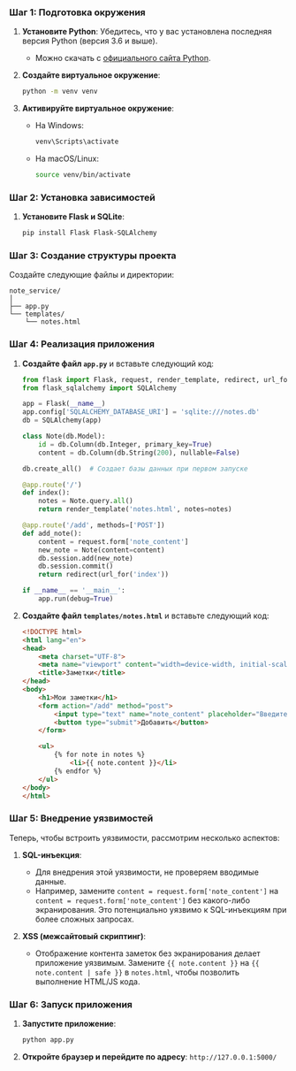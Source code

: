 ### Шаг 1: Подготовка окружения

1. **Установите Python**: Убедитесь, что у вас установлена последняя версия Python (версия 3.6 и выше).
   - Можно скачать с [официального сайта Python](https://www.python.org/downloads/).

2. **Создайте виртуальное окружение**:
   ```bash
   python -m venv venv
   ```

3. **Активируйте виртуальное окружение**:
   - На Windows:
     ```bash
     venv\Scripts\activate
     ```
   - На macOS/Linux:
     ```bash
     source venv/bin/activate
     ```

### Шаг 2: Установка зависимостей

1. **Установите Flask и SQLite**:
   ```bash
   pip install Flask Flask-SQLAlchemy
   ```

### Шаг 3: Создание структуры проекта

Создайте следующие файлы и директории:

```
note_service/
│
├── app.py
└── templates/
    └── notes.html
```

### Шаг 4: Реализация приложения

1. **Создайте файл `app.py`** и вставьте следующий код:

   ```python
   from flask import Flask, request, render_template, redirect, url_for
   from flask_sqlalchemy import SQLAlchemy

   app = Flask(__name__)
   app.config['SQLALCHEMY_DATABASE_URI'] = 'sqlite:///notes.db'
   db = SQLAlchemy(app)

   class Note(db.Model):
       id = db.Column(db.Integer, primary_key=True)
       content = db.Column(db.String(200), nullable=False)

   db.create_all()  # Создает базы данных при первом запуске

   @app.route('/')
   def index():
       notes = Note.query.all()
       return render_template('notes.html', notes=notes)

   @app.route('/add', methods=['POST'])
   def add_note():
       content = request.form['note_content']
       new_note = Note(content=content)
       db.session.add(new_note)
       db.session.commit()
       return redirect(url_for('index'))

   if __name__ == '__main__':
       app.run(debug=True)
   ```

2. **Создайте файл `templates/notes.html`** и вставьте следующий код:

   ```html
   <!DOCTYPE html>
   <html lang="en">
   <head>
       <meta charset="UTF-8">
       <meta name="viewport" content="width=device-width, initial-scale=1.0">
       <title>Заметки</title>
   </head>
   <body>
       <h1>Мои заметки</h1>
       <form action="/add" method="post">
           <input type="text" name="note_content" placeholder="Введите заметку" required>
           <button type="submit">Добавить</button>
       </form>

       <ul>
           {% for note in notes %}
               <li>{{ note.content }}</li>
           {% endfor %}
       </ul>
   </body>
   </html>
   ```

### Шаг 5: Внедрение уязвимостей

Теперь, чтобы встроить уязвимости, рассмотрим несколько аспектов:

1. **SQL-инъекция**:
   - Для внедрения этой уязвимости, не проверяем вводимые данные.
   - Например, замените `content = request.form['note_content']` на `content = request.form['note_content']` без какого-либо экранирования. Это потенциально уязвимо к SQL-инъекциям при более сложных запросах.

2. **XSS (межсайтовый скриптинг)**:
   - Отображение контента заметок без экранирования делает приложение уязвимым. Замените `{{ note.content }}` на `{{ note.content | safe }}` в `notes.html`, чтобы позволить выполнение HTML/JS кода.

### Шаг 6: Запуск приложения

1. **Запустите приложение**:
   ```bash
   python app.py
   ```

2. **Откройте браузер и перейдите по адресу**: `http://127.0.0.1:5000/`

